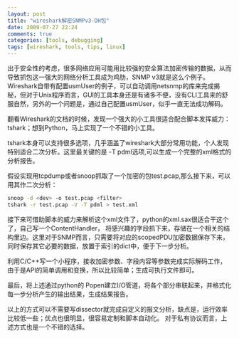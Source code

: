 ```yaml
---
layout: post
title: "wireshark解密SNMPv3-DH包"
date: 2009-07-27 22:24
comments: true
categories: [tools, debugging]
tags: [wireshark, tools, tips, linux]
---
```


出于安全性的考虑，很多网络应用可能用比较强的安全算法加密传输的数据，从而导致抓包这一强大的网络分析工具成为鸡肋，SNMP v3就是这么个例子。
Wireshark自带有配置usmUser的例子，可以自动调用netsnmp的库来完成揭秘，但对于Unix程序而言，GUI的工具本身还是有诸多不便，没有CLI工具来的舒服自然，另外的一个问题是，通过自己配置usmUser，似乎一直无法成功解码。

翻看Wireshark的文档的时候，发现一个强大的小工具很适合配合脚本发挥威力：tshark；想到Python，马上实现了一个不错的小工具。

tshark本身可以支持很多选项，几乎涵盖了wireshark大部分常用功能，个人发现特别适合二次分析。这里最关键的是 -T pdml选项,可以生成一个完整的xml格式的分析报告。

假设实现用tcpdump或者snoop抓取了一个加密的包test.pcap,那么接下来，可以用其作二次分析：
```bash
snoop -d <dev> -o test.pcap <filter>
tshark -r test.pcap -V -T pdml > test.xml
```

接下来可借助脚本的威力来解析这个xml文件了，python的xml.sax很适合干这个了，自己写一个ContentHandler， 将感兴趣的字段抓下来，存储在一个相关的结构里边。这里对于SNMP而言，只需要将对应的scopedPDU加密数据保存下来，同时保存其它必要的数据，放置于索引的dict中，便于下一步分析。

利用C/C++写一个小程序，接收加密参数、字段内容等参数完成实际解码工作，由于是API的简单调用和变换，所以比较简单；生成可执行文件即可。

最后，将上述通过python的 Popen建立I/O管道，将各个部分串联起来，并格式化每一步分析产生的输出结果，生成结果报告。


以上的方式可以不需要写dissector就完成自定义的报文分析，缺点是，运行效率比较低一些；优点也很明显，很容易定制和脚本自动化。
对于私有协议而言，上述方式也是一个不错的选择。


